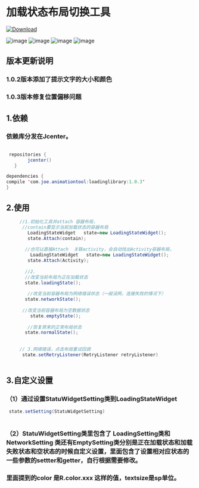 # 加载状态布局切换工具
[ ![Download](https://api.bintray.com/packages/joelan/maven/LoadWidget/images/download.svg) ](https://bintray.com/joelan/maven/LoadWidget/_latestVersion)

![image](https://github.com/joelan/LoadStatuWidget/raw/master/screenshoot/1.png)
![image](https://github.com/joelan/LoadStatuWidget/raw/master/screenshoot/2.png)
![image](https://github.com/joelan/LoadStatuWidget/raw/master/screenshoot/3.png)
![image](https://github.com/joelan/LoadStatuWidget/raw/master/screenshoot/4.png)
##  版本更新说明
### 1.0.2版本添加了提示文字的大小和颜色
### 1.0.3版本修复位置偏移问题
## 1.依赖
### 依赖库分发在Jcenter。
```java

 repositories { 
        jcenter()
   }

dependencies {
compile 'com.joe.animationtool:loadinglibrary:1.0.3'
}
```

## 2.使用

```java
     //1.初始化工具并attach 容器布局，
      //contain要显示当前加载状态的容器布局
        LoadingStateWidget   state=new LoadingStateWidget();
        state.Attach(contain);
        
       //也可以直接Attach  关联activity，会自动找出Activity容器布局，
         LoadingStateWidget   state=new LoadingStateWidget();
        state.Attach(Activity);
        
       //2.
       //改变当前布局为正在加载状态
       state.loadingState();
       
        //改变当前容器布局为网络错误状态（一般没网，连接失败的情况下）
       state.networkState();
       
      //改变当前容器布局为空数据状态
         state.emptyState();
         
        //恢复原来的正常布局状态
       state.normalState();
       
       
     // 3.网络错误，点击布局重试回调
      state.setRetryListener(RetryListener retryListener) 
       

```

## 3.自定义设置
### （1）通过设置StatuWidgetSetting类到LoadingStateWidget
```java
 state.setSetting(StatuWidgetSetting)
 
```
### （2）StatuWidgetSetting类里包含了 LoadingSetting类和NetworkSetting 类还有EmptySetting类分别是正在加载状态和加载失败状态和空状态的时候自定义设置，里面包含了设置相对应状态的一些参数的settter和getter，自行根据需要修改。
###  里面提到的color 是R.color.xxx 这样的值，textsize是sp单位。



